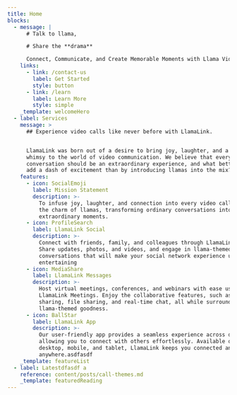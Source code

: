 ```yaml
---
title: Home
blocks:
  - message: |
      # Talk to llama,

      # Share the **drama**

      Connect, Communicate, and Create Memorable Moments with Llama Video Calls
    links:
      - link: /contact-us
        label: Get Started
        style: button
      - link: /learn
        label: Learn More
        style: simple
    _template: welcomeHero
  - label: Services
    message: >
      ## Experience video calls like never before with LlamaLink.


      LlamaLink was born out of a desire to bring joy, laughter, and a touch of
      whimsy to the world of video communication. We believe that every
      conversation should be an extraordinary experience, and what better way to
      add a dash of excitement than by introducing llamas into the mix?
    features:
      - icon: SocialEmoji
        label: Mission Statement
        description: >-
          To infuse joy, laughter, and connection into every video call through
          the charm of llamas, transforming ordinary conversations into
          extraordinary moments.
      - icon: ProfileSearch
        label: LlamaLink Social
        description: >-
          Connect with friends, family, and colleagues through LlamaLink Social.
          Share updates, photos, and videos, and engage in llama-themed
          conversations that will make your social network experience unique and
          entertaining
      - icon: MediaShare
        label: LlamaLink Messages
        description: >-
          Host virtual meetings, conferences, and webinars with ease using
          LlamaLink Meetings. Enjoy the collaborative features, such as screen
          sharing, file sharing, and real-time chat, all while surrounded by
          llama-themed goodness.
      - icon: BallStar
        label: LlamaLink App
        description: >-
          Our user-friendly app provides a seamless experience across devices,
          allowing you to connect with others effortlessly. Available on
          desktop, mobile, and tablet, LlamaLink keeps you connected anytime,
          anywhere.asdfasdf
    _template: featureList
  - label: Latestdfasdf a
    reference: content/posts/call-themes.md
    _template: featuredReading
---
```













